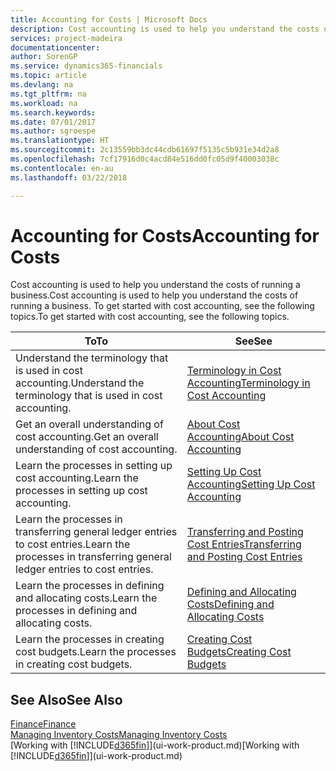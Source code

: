 ```yaml
---
title: Accounting for Costs | Microsoft Docs
description: Cost accounting is used to help you understand the costs of running a business. To get started with cost accounting, see the following topics.
services: project-madeira
documentationcenter: 
author: SorenGP
ms.service: dynamics365-financials
ms.topic: article
ms.devlang: na
ms.tgt_pltfrm: na
ms.workload: na
ms.search.keywords: 
ms.date: 07/01/2017
ms.author: sgroespe
ms.translationtype: HT
ms.sourcegitcommit: 2c13559bb3dc44cdb61697f5135c5b931e34d2a8
ms.openlocfilehash: 7cf17916d0c4acd84e516dd0fc05d9f40003038c
ms.contentlocale: en-au
ms.lasthandoff: 03/22/2018

---
```

# <a name="accounting-for-costs"></a><span data-ttu-id="fcfcb-104">Accounting for Costs</span><span class="sxs-lookup"><span data-stu-id="fcfcb-104">Accounting for Costs</span></span>
<span data-ttu-id="fcfcb-105">Cost accounting is used to help you understand the costs of running a business.</span><span class="sxs-lookup"><span data-stu-id="fcfcb-105">Cost accounting is used to help you understand the costs of running a business.</span></span> <span data-ttu-id="fcfcb-106">To get started with cost accounting, see the following topics.</span><span class="sxs-lookup"><span data-stu-id="fcfcb-106">To get started with cost accounting, see the following topics.</span></span>  

|<span data-ttu-id="fcfcb-107">To</span><span class="sxs-lookup"><span data-stu-id="fcfcb-107">To</span></span>|<span data-ttu-id="fcfcb-108">See</span><span class="sxs-lookup"><span data-stu-id="fcfcb-108">See</span></span>|  
|--------|---------|  
|<span data-ttu-id="fcfcb-109">Understand the terminology that is used in cost accounting.</span><span class="sxs-lookup"><span data-stu-id="fcfcb-109">Understand the terminology that is used in cost accounting.</span></span>|[<span data-ttu-id="fcfcb-110">Terminology in Cost Accounting</span><span class="sxs-lookup"><span data-stu-id="fcfcb-110">Terminology in Cost Accounting</span></span>](finance-terminology-in-cost-accounting.md)|  
|<span data-ttu-id="fcfcb-111">Get an overall understanding of cost accounting.</span><span class="sxs-lookup"><span data-stu-id="fcfcb-111">Get an overall understanding of cost accounting.</span></span>|[<span data-ttu-id="fcfcb-112">About Cost Accounting</span><span class="sxs-lookup"><span data-stu-id="fcfcb-112">About Cost Accounting</span></span>](finance-about-cost-accounting.md)|  
|<span data-ttu-id="fcfcb-113">Learn the processes in setting up cost accounting.</span><span class="sxs-lookup"><span data-stu-id="fcfcb-113">Learn the processes in setting up cost accounting.</span></span>|[<span data-ttu-id="fcfcb-114">Setting Up Cost Accounting</span><span class="sxs-lookup"><span data-stu-id="fcfcb-114">Setting Up Cost Accounting</span></span>](finance-set-up-cost-accounting.md)|  
|<span data-ttu-id="fcfcb-115">Learn the processes in transferring general ledger entries to cost entries.</span><span class="sxs-lookup"><span data-stu-id="fcfcb-115">Learn the processes in transferring general ledger entries to cost entries.</span></span>|[<span data-ttu-id="fcfcb-116">Transferring and Posting Cost Entries</span><span class="sxs-lookup"><span data-stu-id="fcfcb-116">Transferring and Posting Cost Entries</span></span>](finance-transfer-and-post-cost-entries.md)|  
|<span data-ttu-id="fcfcb-117">Learn the processes in defining and allocating costs.</span><span class="sxs-lookup"><span data-stu-id="fcfcb-117">Learn the processes in defining and allocating costs.</span></span>|[<span data-ttu-id="fcfcb-118">Defining and Allocating Costs</span><span class="sxs-lookup"><span data-stu-id="fcfcb-118">Defining and Allocating Costs</span></span>](finance-define-and-allocate-costs.md)|  
|<span data-ttu-id="fcfcb-119">Learn the processes in creating cost budgets.</span><span class="sxs-lookup"><span data-stu-id="fcfcb-119">Learn the processes in creating cost budgets.</span></span>|[<span data-ttu-id="fcfcb-120">Creating Cost Budgets</span><span class="sxs-lookup"><span data-stu-id="fcfcb-120">Creating Cost Budgets</span></span>](finance-create-cost-budgets.md)|  

## <a name="see-also"></a><span data-ttu-id="fcfcb-121">See Also</span><span class="sxs-lookup"><span data-stu-id="fcfcb-121">See Also</span></span>  
[<span data-ttu-id="fcfcb-122">Finance</span><span class="sxs-lookup"><span data-stu-id="fcfcb-122">Finance</span></span>](finance.md)  
[<span data-ttu-id="fcfcb-123">Managing Inventory Costs</span><span class="sxs-lookup"><span data-stu-id="fcfcb-123">Managing Inventory Costs</span></span>](finance-manage-inventory-costs.md)  
<span data-ttu-id="fcfcb-124">[Working with [!INCLUDE[d365fin](includes/d365fin_md.md)]](ui-work-product.md)</span><span class="sxs-lookup"><span data-stu-id="fcfcb-124">[Working with [!INCLUDE[d365fin](includes/d365fin_md.md)]](ui-work-product.md)</span></span>

